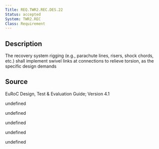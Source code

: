 ```yaml
---
Title: REQ.TWR2.REC.DES.22
Status: accepted
System: TWR2.REC
Class: Requirement
---
```


## Description

The recovery system rigging (e.g., parachute lines, risers, shock chords, etc.) shall implement swivel links at connections to relieve torsion, as the specific design demands

## Source

EuRoC Design, Test & Evaluation Guide; Version 4.1


undefined

undefined

undefined

undefined

undefined